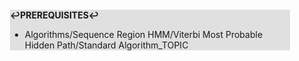 <div style="margin:2em; background-color: #e0e0e0;">

<strong>↩PREREQUISITES↩</strong>

 * Algorithms/Sequence Region HMM/Viterbi Most Probable Hidden Path/Standard Algorithm_TOPIC

</div>

